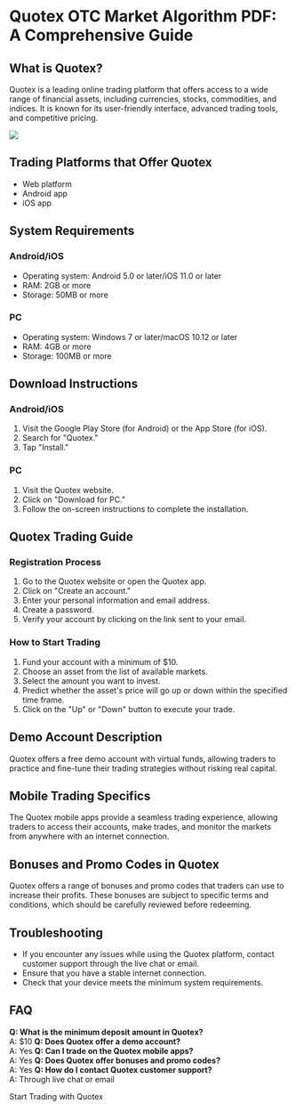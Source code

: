 # Quotex OTC Market Algorithm PDF: A Comprehensive Guide

## What is Quotex?

Quotex is a leading online trading platform that offers access to a wide
range of financial assets, including currencies, stocks, commodities,
and indices. It is known for its user-friendly interface, advanced
trading tools, and competitive pricing.

[![](https://static.quotex.io/files/4_en/300_250.jpg)](https://traff.sbs/brokerqxlid)

## Trading Platforms that Offer Quotex

-   Web platform
-   Android app
-   iOS app

## System Requirements

### Android/iOS

-   Operating system: Android 5.0 or later/iOS 11.0 or later
-   RAM: 2GB or more
-   Storage: 50MB or more

### PC

-   Operating system: Windows 7 or later/macOS 10.12 or later
-   RAM: 4GB or more
-   Storage: 100MB or more

## Download Instructions

### Android/iOS

1.  Visit the Google Play Store (for Android) or the App Store (for
    iOS).
2.  Search for "Quotex."
3.  Tap "Install."

### PC

1.  Visit the Quotex website.
2.  Click on "Download for PC."
3.  Follow the on-screen instructions to complete the installation.

## Quotex Trading Guide

### Registration Process

1.  Go to the Quotex website or open the Quotex app.
2.  Click on "Create an account."
3.  Enter your personal information and email address.
4.  Create a password.
5.  Verify your account by clicking on the link sent to your email.

### How to Start Trading

1.  Fund your account with a minimum of \$10.
2.  Choose an asset from the list of available markets.
3.  Select the amount you want to invest.
4.  Predict whether the asset\'s price will go up or down within the
    specified time frame.
5.  Click on the "Up" or "Down" button to execute your
    trade.

## Demo Account Description

Quotex offers a free demo account with virtual funds, allowing traders
to practice and fine-tune their trading strategies without risking real
capital.

## Mobile Trading Specifics

The Quotex mobile apps provide a seamless trading experience, allowing
traders to access their accounts, make trades, and monitor the markets
from anywhere with an internet connection.

## Bonuses and Promo Codes in Quotex

Quotex offers a range of bonuses and promo codes that traders can use to
increase their profits. These bonuses are subject to specific terms and
conditions, which should be carefully reviewed before redeeming.

## Troubleshooting

-   If you encounter any issues while using the Quotex platform, contact
    customer support through the live chat or email.
-   Ensure that you have a stable internet connection.
-   Check that your device meets the minimum system requirements.

## FAQ

**Q: What is the minimum deposit amount in Quotex?**\
A: \$10 **Q: Does Quotex offer a demo account?**\
A: Yes **Q: Can I trade on the Quotex mobile apps?**\
A: Yes **Q: Does Quotex offer bonuses and promo codes?**\
A: Yes **Q: How do I contact Quotex customer support?**\
A: Through live chat or email

Start Trading with Quotex

